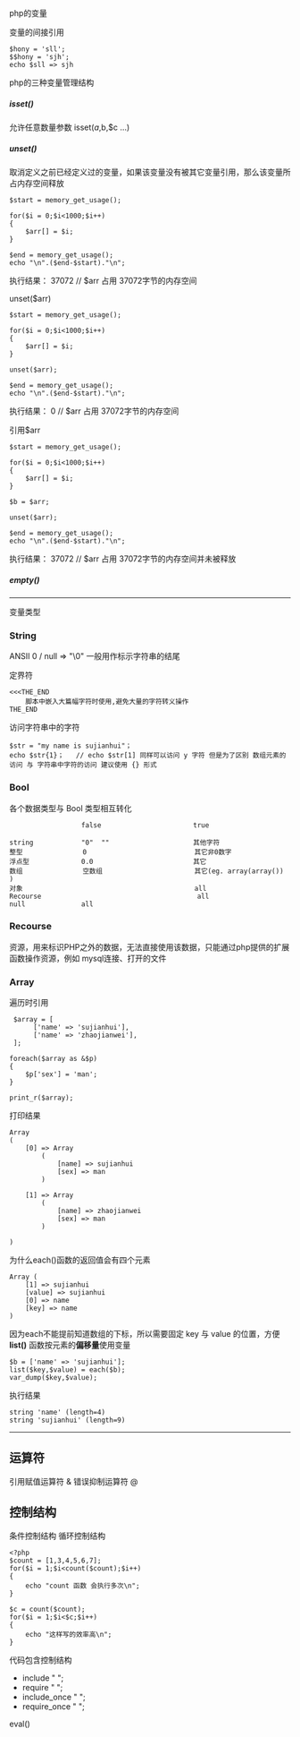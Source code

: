php的变量

变量的间接引用

	$hony = 'sll';
	$$hony = 'sjh';
	echo $sll => sjh


php的三种变量管理结构

##### isset()

允许任意数量参数 isset($a,$b,$c ...)

##### unset()
	
取消定义之前已经定义过的变量，如果该变量没有被其它变量引用，那么该变量所占内存空间释放

	$start = memory_get_usage();

    for($i = 0;$i<1000;$i++)
    {
        $arr[] = $i;
    }

    $end = memory_get_usage();
    echo "\n".($end-$start)."\n";
	
执行结果：
	37072    // $arr 占用 37072字节的内存空间

unset($arr)

	$start = memory_get_usage();

    for($i = 0;$i<1000;$i++)
    {
        $arr[] = $i;
    }

	unset($arr);

    $end = memory_get_usage();
    echo "\n".($end-$start)."\n";
	
执行结果：
	0       // $arr 占用 37072字节的内存空间	

引用$arr
	
	$start = memory_get_usage();

    for($i = 0;$i<1000;$i++)
    {
        $arr[] = $i;
    }
	
	$b = $arr;

	unset($arr);

    $end = memory_get_usage();
    echo "\n".($end-$start)."\n";
	
执行结果：
	37072    // $arr 占用 37072字节的内存空间并未被释放

##### empty()

----------

变量类型

### String

ANSII 0 /  null => "\0" 一般用作标示字符串的结尾

定界符

	<<<THE_END
		脚本中嵌入大篇幅字符时使用,避免大量的字符转义操作
	THE_END

访问字符串中的字符

	$str = "my name is sujianhui"；
	echo $str{1}；   // echo $str[1] 同样可以访问 y 字符 但是为了区别 数组元素的访问 与 字符串中字符的访问 建议使用 {} 形式


### Bool

各个数据类型与 Bool 类型相互转化

				      false                       true

	string  	      "0"  ""                     其他字符
	整型               0                           其它非0数字
	浮点型             0.0                         其它
    数组               空数组                       其它(eg. array(array()) )
	对象                                           all
	Recourse                                       all
    null              all


### Recourse
	
资源，用来标识PHP之外的数据，无法直接使用该数据，只能通过php提供的扩展函数操作资源，例如 mysql连接、打开的文件

### Array

遍历时引用
	
	 $array = [
          ['name' => 'sujianhui'],
          ['name' => 'zhaojianwei'],
     ];

    foreach($array as &$p)
    {
        $p['sex'] = 'man';
    }

    print_r($array);

打印结果

	Array
	(
	    [0] => Array
	        (
	            [name] => sujianhui
	            [sex] => man
	        )
	
	    [1] => Array
	        (
	            [name] => zhaojianwei
	            [sex] => man
	        )
	
	)


为什么each()函数的返回值会有四个元素

	Array ( 
		[1] => sujianhui
	    [value] => sujianhui 
        [0] => name 
        [key] => name 
    )

因为each不能提前知道数组的下标，所以需要固定 key 与 value 的位置，方便**list()** 函数按元素的**偏移量**使用变量

	$b = ['name' => 'sujianhui'];
    list($key,$value) = each($b);
    var_dump($key,$value);

执行结果

	string 'name' (length=4)
	string 'sujianhui' (length=9)       




----------

## 运算符

引用赋值运算符 &
错误抑制运算符 @

## 控制结构

条件控制结构
循环控制结构
	
	<?php
	$count = [1,3,4,5,6,7];
	for($i = 1;$i<count($count);$i++)
	{
	    echo "count 函数 会执行多次\n";
	}
	
	$c = count($count);
	for($i = 1;$i<$c;$i++)
	{
	    echo "这样写的效率高\n";
	}	

代码包含控制结构

- include " ";
- require " ";
- include_once " ";
- require_once " ";

eval()
	


                           